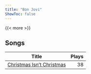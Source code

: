 ```yaml
---
title: "Bon Jovi"
ShowToc: false
---
```


{{< more >}}

## Songs
Title | Plays 
----- | -----: 
[Christmas Isn’t Christmas](/songs/christmas-isnt-christmas) | 38

